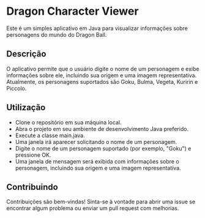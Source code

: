 <h1>Dragon Character Viewer</h1>
Este é um simples aplicativo em Java para visualizar informações sobre personagens do mundo do Dragon Ball.

<h2>Descrição</h2>
O aplicativo permite que o usuário digite o nome de um personagem e exibe informações sobre ele, incluindo sua origem e uma imagem representativa. Atualmente, os personagens suportados são Goku, Bulma, Vegeta, Kuririn e Piccolo.

<h2>Utilização</h2>

+ Clone o repositório em sua máquina local.
+ Abra o projeto em seu ambiente de desenvolvimento Java preferido.
+ Execute a classe main.java.
+ Uma janela irá aparecer solicitando o nome de um personagem.
+ Digite o nome de um personagem suportado (por exemplo, "Goku") e pressione OK.
+ Uma janela de mensagem será exibida com informações sobre o personagem, incluindo sua origem e uma imagem representativa.
  
<h2>Contribuindo</h2>
Contribuições são bem-vindas! Sinta-se à vontade para abrir uma issue se encontrar algum problema ou enviar um pull request com melhorias. 
